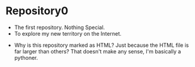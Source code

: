 # Repository0

- The first repository. Nothing Special.
- To explore my new territory on the Internet. 

+ Why is this repository marked as HTML? Just because the HTML file is far larger than others? That doesn't make any sense, I'm basically a pythoner. 
